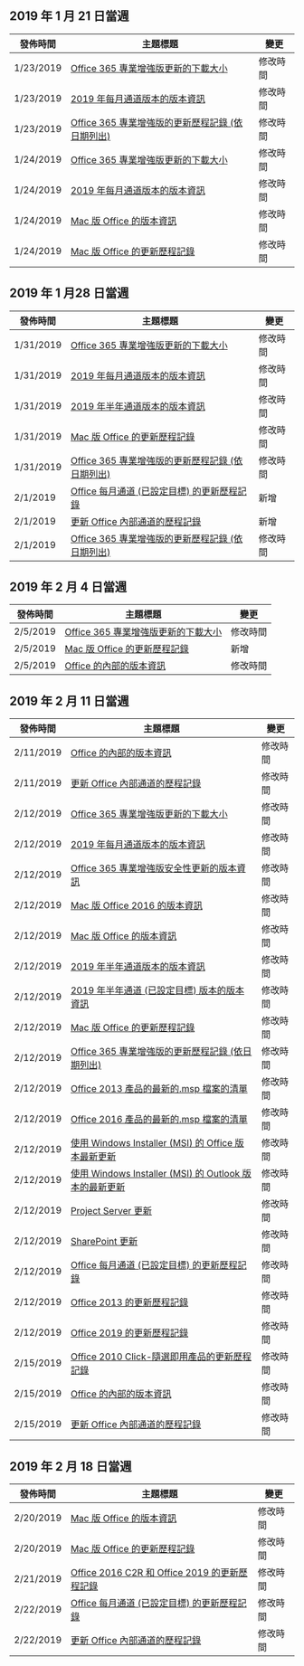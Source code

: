 <!-- This file is generated automatically each week. Changes made to this file will be overwritten.-->




## <a name="week-of-january-21-2019"></a>2019 年 1 月 21 日當週


| 發佈時間 |主題標題 | 變更 |
|------|------------|--------|
| 1/23/2019 | [Office 365 專業增強版更新的下載大小](/OfficeUpdates/download-sizes-office365-proplus-updates) | 修改時間 |
| 1/23/2019 | [2019 年每月通道版本的版本資訊](/OfficeUpdates/monthly-channel-2019) | 修改時間 |
| 1/23/2019 | [Office 365 專業增強版的更新歷程記錄 (依日期列出)](/OfficeUpdates/update-history-office365-proplus-by-date) | 修改時間 |
| 1/24/2019 | [Office 365 專業增強版更新的下載大小](/OfficeUpdates/download-sizes-office365-proplus-updates) | 修改時間 |
| 1/24/2019 | [2019 年每月通道版本的版本資訊](/OfficeUpdates/monthly-channel-2019) | 修改時間 |
| 1/24/2019 | [Mac 版 Office 的版本資訊](/OfficeUpdates/release-notes-office-for-mac) | 修改時間 |
| 1/24/2019 | [Mac 版 Office 的更新歷程記錄](/OfficeUpdates/update-history-office-for-mac) | 修改時間 |


## <a name="week-of-january-28-2019"></a>2019 年 1 月28 日當週


| 發佈時間 |主題標題 | 變更 |
|------|------------|--------|
| 1/31/2019 | [Office 365 專業增強版更新的下載大小](/OfficeUpdates/download-sizes-office365-proplus-updates) | 修改時間 |
| 1/31/2019 | [2019 年每月通道版本的版本資訊](/OfficeUpdates/monthly-channel-2019) | 修改時間 |
| 1/31/2019 | [2019 年半年通道版本的版本資訊](/OfficeUpdates/semi-annual-channel-2019) | 修改時間 |
| 1/31/2019 | [Mac 版 Office 的更新歷程記錄](/OfficeUpdates/update-history-office-for-mac) | 修改時間 |
| 1/31/2019 | [Office 365 專業增強版的更新歷程記錄 (依日期列出)](/OfficeUpdates/update-history-office365-proplus-by-date) | 修改時間 |
| 2/1/2019 | [Office 每月通道 (已設定目標) 的更新歷程記錄](/OfficeUpdates/update-history-monthly-channel-targeted) | 新增 |
| 2/1/2019 | [更新 Office 內部通道的歷程記錄](/OfficeUpdates/update-history-office-insider) | 新增 |
| 2/1/2019 | [Office 365 專業增強版的更新歷程記錄 (依日期列出)](/OfficeUpdates/update-history-office365-proplus-by-date) | 修改時間 |


## <a name="week-of-february-04-2019"></a>2019 年 2 月 4 日當週


| 發佈時間 |主題標題 | 變更 |
|------|------------|--------|
| 2/5/2019 | [Office 365 專業增強版更新的下載大小](/OfficeUpdates/download-sizes-office365-proplus-updates) | 修改時間 |
| 2/5/2019 | [Mac 版 Office 的更新歷程記錄](/OfficeUpdates/release-notes-office-insider) | 新增 |
| 2/5/2019 | [Office 的內部的版本資訊](/OfficeUpdates/release-notes-office-insider) | 修改時間 |


## <a name="week-of-february-11-2019"></a>2019 年 2 月 11 日當週


| 發佈時間 |主題標題 | 變更 |
|------|------------|--------|
| 2/11/2019 | [Office 的內部的版本資訊](/OfficeUpdates/release-notes-office-insider) | 修改時間 |
| 2/11/2019 | [更新 Office 內部通道的歷程記錄](/OfficeUpdates/update-history-office-insider) | 修改時間 |
| 2/12/2019 | [Office 365 專業增強版更新的下載大小](/OfficeUpdates/download-sizes-office365-proplus-updates) | 修改時間 |
| 2/12/2019 | [2019 年每月通道版本的版本資訊](/OfficeUpdates/monthly-channel-2019) | 修改時間 |
| 2/12/2019 | [Office 365 專業增強版安全性更新的版本資訊](/OfficeUpdates/office365-proplus-security-updates) | 修改時間 |
| 2/12/2019 | [Mac 版 Office 2016 的版本資訊](/OfficeUpdates/release-notes-office-2016-mac) | 修改時間 |
| 2/12/2019 | [Mac 版 Office 的版本資訊](/OfficeUpdates/release-notes-office-for-mac) | 修改時間 |
| 2/12/2019 | [2019 年半年通道版本的版本資訊](/OfficeUpdates/semi-annual-channel-2019) | 修改時間 |
| 2/12/2019 | [2019 年半年通道 (已設定目標) 版本的版本資訊](/OfficeUpdates/semi-annual-channel-targeted-2019) | 修改時間 |
| 2/12/2019 | [Mac 版 Office 的更新歷程記錄](/OfficeUpdates/update-history-office-for-mac) | 修改時間 |
| 2/12/2019 | [Office 365 專業增強版的更新歷程記錄 (依日期列出)](/OfficeUpdates/update-history-office365-proplus-by-date) | 修改時間 |
| 2/12/2019 | [Office 2013 產品的最新的.msp 檔案的清單](/OfficeUpdates/msp-files-office-2013) | 修改時間 |
| 2/12/2019 | [Office 2016 產品的最新的.msp 檔案的清單](/OfficeUpdates/msp-files-office-2016) | 修改時間 |
| 2/12/2019 | [使用 Windows Installer (MSI) 的 Office 版本最新更新](/OfficeUpdates/office-updates-msi) | 修改時間 |
| 2/12/2019 | [使用 Windows Installer (MSI) 的 Outlook 版本的最新更新](/OfficeUpdates/outlook-updates-msi) | 修改時間 |
| 2/12/2019 | [Project Server 更新](/OfficeUpdates/project-server-updates) | 修改時間 |
| 2/12/2019 | [SharePoint 更新](/OfficeUpdates/sharepoint-updates) | 修改時間 |
| 2/12/2019 | [Office 每月通道 (已設定目標) 的更新歷程記錄](/OfficeUpdates/update-history-monthly-channel-targeted) | 修改時間 |
| 2/12/2019 | [Office 2013 的更新歷程記錄](/OfficeUpdates/update-history-office-2013) | 修改時間 |
| 2/12/2019 | [Office 2019 的更新歷程記錄](/OfficeUpdates/update-history-office-2019) | 修改時間 |
| 2/15/2019 | [Office 2010 Click-隨選即用產品的更新歷程記錄](/OfficeUpdates/update-history-office-2010-click-to-run) | 修改時間 |
| 2/15/2019 | [Office 的內部的版本資訊](/OfficeUpdates/release-notes-office-insider) | 修改時間 |
| 2/15/2019 | [更新 Office 內部通道的歷程記錄](/OfficeUpdates/update-history-office-insider) | 修改時間 |


## <a name="week-of-february-18-2019"></a>2019 年 2 月 18 日當週


| 發佈時間 |主題標題 | 變更 |
|------|------------|--------|
| 2/20/2019 | [Mac 版 Office 的版本資訊](/OfficeUpdates/release-notes-office-for-mac) | 修改時間 |
| 2/20/2019 | [Mac 版 Office 的更新歷程記錄](/OfficeUpdates/update-history-office-for-mac) | 修改時間 |
| 2/21/2019 | [Office 2016 C2R 和 Office 2019 的更新歷程記錄](/OfficeUpdates/update-history-office-2019) | 修改時間 |
| 2/22/2019 | [Office 每月通道 (已設定目標) 的更新歷程記錄](/OfficeUpdates/update-history-monthly-channel-targeted) | 修改時間 |
| 2/22/2019 | [更新 Office 內部通道的歷程記錄](/OfficeUpdates/update-history-office-insider) | 修改時間 |
